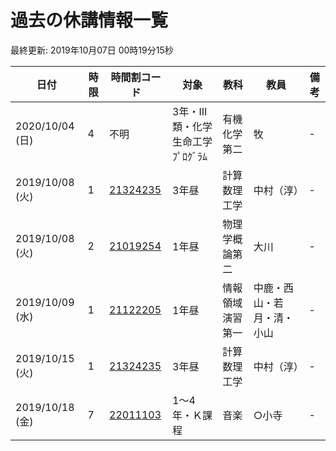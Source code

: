 <style>.markdown-section{max-width: unset;}</style>

# 過去の休講情報一覧

最終更新\: 2019年10月07日 00時19分15秒

|日付|時限|時間割コード|対象|教科|教員|備考|
|---|---|---|---|---|---|---|
|2020/10/04 (日)|4|不明|3年・Ⅲ類・化学生命工学ﾌﾟﾛｸﾞﾗﾑ|有機化学第二|牧|-|
|2019/10/08 (火)|1|[21324235](http://kyoumu.office.uec.ac.jp/syllabus/2019/31/31_21324235.html)|3年昼|計算数理工学|中村（淳）|-|
|2019/10/08 (火)|2|[21019254](http://kyoumu.office.uec.ac.jp/syllabus/2019/31/31_21019254.html)|1年昼|物理学概論第二|大川|-|
|2019/10/09 (水)|1|[21122205](http://kyoumu.office.uec.ac.jp/syllabus/2019/31/31_21122205.html)|1年昼|情報領域演習第一|中鹿・西山・若月・清・小山|-|
|2019/10/15 (火)|1|[21324235](http://kyoumu.office.uec.ac.jp/syllabus/2019/31/31_21324235.html)|3年昼|計算数理工学|中村（淳）|-|
|2019/10/18 (金)|7|[22011103](http://kyoumu.office.uec.ac.jp/syllabus/2019/32/32_22011103.html)|1～4年・Ｋ課程|音楽|○小寺|-|
